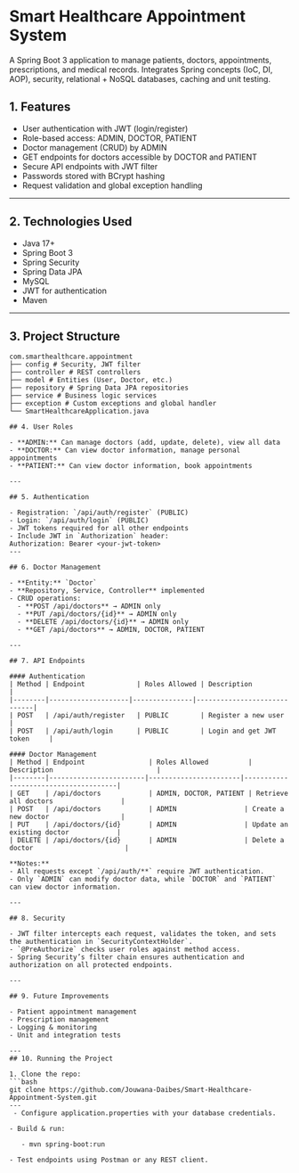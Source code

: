 # Smart Healthcare Appointment System

A Spring Boot 3 application to manage patients, doctors, appointments, prescriptions, and medical records. Integrates Spring concepts (IoC, DI, AOP), security, relational + NoSQL databases, caching and unit testing.

## 1. Features

- User authentication with JWT (login/register)
- Role-based access: ADMIN, DOCTOR, PATIENT
- Doctor management (CRUD) by ADMIN
- GET endpoints for doctors accessible by DOCTOR and PATIENT
- Secure API endpoints with JWT filter
- Passwords stored with BCrypt hashing
- Request validation and global exception handling

---

## 2. Technologies Used

- Java 17+
- Spring Boot 3
- Spring Security
- Spring Data JPA
- MySQL 
- JWT for authentication
- Maven

---

## 3. Project Structure
```
com.smarthealthcare.appointment
├── config # Security, JWT filter
├── controller # REST controllers
├── model # Entities (User, Doctor, etc.)
├── repository # Spring Data JPA repositories
├── service # Business logic services
├── exception # Custom exceptions and global handler
└── SmartHealthcareApplication.java

## 4. User Roles

- **ADMIN:** Can manage doctors (add, update, delete), view all data
- **DOCTOR:** Can view doctor information, manage personal appointments
- **PATIENT:** Can view doctor information, book appointments

---

## 5. Authentication

- Registration: `/api/auth/register` (PUBLIC)
- Login: `/api/auth/login` (PUBLIC)
- JWT tokens required for all other endpoints
- Include JWT in `Authorization` header:
Authorization: Bearer <your-jwt-token>
---

## 6. Doctor Management

- **Entity:** `Doctor`
- **Repository, Service, Controller** implemented
- CRUD operations:
  - **POST /api/doctors** → ADMIN only
  - **PUT /api/doctors/{id}** → ADMIN only
  - **DELETE /api/doctors/{id}** → ADMIN only
  - **GET /api/doctors** → ADMIN, DOCTOR, PATIENT

---

## 7. API Endpoints

#### Authentication
| Method | Endpoint             | Roles Allowed | Description                 |
|--------|--------------------|---------------|-----------------------------|
| POST   | /api/auth/register   | PUBLIC        | Register a new user         |
| POST   | /api/auth/login      | PUBLIC        | Login and get JWT token     |

#### Doctor Management
| Method | Endpoint                | Roles Allowed          | Description                          |
|--------|------------------------|-----------------------|--------------------------------------|
| GET    | /api/doctors            | ADMIN, DOCTOR, PATIENT | Retrieve all doctors                 |
| POST   | /api/doctors            | ADMIN                 | Create a new doctor                  |
| PUT    | /api/doctors/{id}       | ADMIN                 | Update an existing doctor            |
| DELETE | /api/doctors/{id}       | ADMIN                 | Delete a doctor                       |

**Notes:**
- All requests except `/api/auth/**` require JWT authentication.
- Only `ADMIN` can modify doctor data, while `DOCTOR` and `PATIENT` can view doctor information.

---

## 8. Security

- JWT filter intercepts each request, validates the token, and sets the authentication in `SecurityContextHolder`.
- `@PreAuthorize` checks user roles against method access.
- Spring Security’s filter chain ensures authentication and authorization on all protected endpoints.

---

## 9. Future Improvements

- Patient appointment management
- Prescription management
- Logging & monitoring
- Unit and integration tests

---
## 10. Running the Project

1. Clone the repo:  
```bash
git clone https://github.com/Jouwana-Daibes/Smart-Healthcare-Appointment-System.git
---
 - Configure application.properties with your database credentials.

- Build & run:

   - mvn spring-boot:run

- Test endpoints using Postman or any REST client.


